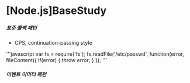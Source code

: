 # [Node.js]BaseStudy

##### 표준 콜백 패턴
- CPS, continuation-passing style

'''javascript
var fs = require('fs');
fs.readFile('/etc/passwd', function(error, fileContent){
    if(error) {
        throw error;
    }
});
'''

##### 이벤트 이미터 패턴
